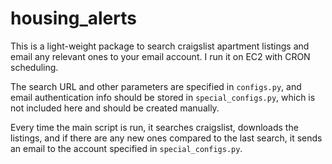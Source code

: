 # housing_alerts

This is a light-weight package to search craigslist apartment listings and email any relevant ones to your email account. I run it on EC2 with CRON scheduling. 

The search URL and other parameters are specified in `configs.py`, and email authentication info should be stored in `special_configs.py`, which is not included here and should be created manually.

Every time the main script is run, it searches craigslist, downloads the listings, and if there are any new ones compared to the last search, it sends an email to the account specified in `special_configs.py`.
